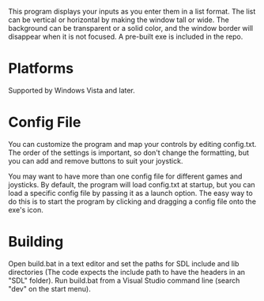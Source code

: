 This program displays your inputs as you enter them in a list format. The list can be vertical or horizontal by making the window tall or wide. The background can be transparent or a solid color, and the window border will disappear when it is not focused. A pre-built exe is included in the repo.

# Platforms
Supported by Windows Vista and later.

# Config File
You can customize the program and map your controls by editing config.txt. The order of the settings is important, so don't change the formatting, but you can add and remove buttons to suit your joystick.

You may want to have more than one config file for different games and joysticks. By default, the program will load config.txt at startup, but you can load a specific config file by passing it as a launch option. The easy way to do this is to start the program by clicking and dragging a config file onto the exe's icon.

# Building
Open build.bat in a text editor and set the paths for SDL include and lib directories (The code expects the include path to have the headers in an "SDL" folder). Run build.bat from a Visual Studio command line (search "dev" on the start menu).
